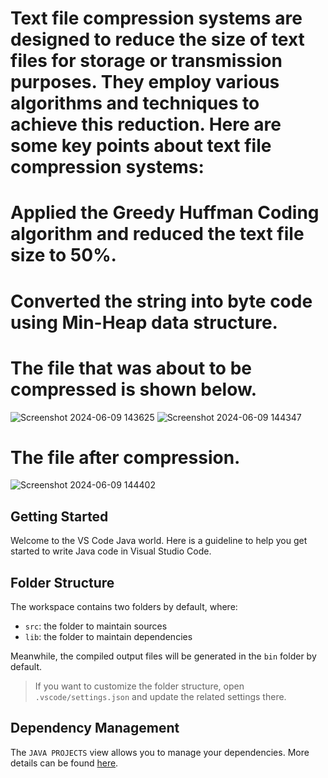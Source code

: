 # Text file compression systems are designed to reduce the size of text files for storage or transmission purposes. They employ various algorithms and techniques to achieve this reduction. Here are some key points about text file compression systems:
# Applied the Greedy Huffman Coding algorithm and reduced the text file size to 50%.
# Converted the string into byte code using Min-Heap data structure.
# The file that was about to be compressed is shown below.
![Screenshot 2024-06-09 143625](https://github.com/krishnaSaiSanga/File-Compressing-System/assets/150455517/014b7b53-b7a2-4a85-b736-95ba0ff7a702)
![Screenshot 2024-06-09 144347](https://github.com/krishnaSaiSanga/File-Compressing-System/assets/150455517/45d38b92-bb03-48c3-a5a7-0fe634d0ff73)
# The file after compression.
![Screenshot 2024-06-09 144402](https://github.com/krishnaSaiSanga/File-Compressing-System/assets/150455517/cccd8b05-c75c-47d8-a88e-4a512db64f5b)


## Getting Started

Welcome to the VS Code Java world. Here is a guideline to help you get started to write Java code in Visual Studio Code.

## Folder Structure

The workspace contains two folders by default, where:

- `src`: the folder to maintain sources
- `lib`: the folder to maintain dependencies

Meanwhile, the compiled output files will be generated in the `bin` folder by default.

> If you want to customize the folder structure, open `.vscode/settings.json` and update the related settings there.

## Dependency Management

The `JAVA PROJECTS` view allows you to manage your dependencies. More details can be found [here](https://github.com/microsoft/vscode-java-dependency#manage-dependencies).
